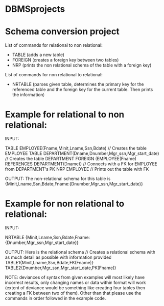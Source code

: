 # DBMSprojects

# Schema conversion project
List of commands for relational to non relational:
- TABLE (adds a new table)
- FOREIGN (creates a foreign key between two tables)
- NRP (prints the non relational schema of the table with a foreign key)

List of commands for non relational to relational:
- NRTABLE (parses given table, determines the primary key for the referenced table and the foreign key for the current table. Then prints the information)

# Example for relational to non relational:

INPUT:

TABLE EMPLOYEE(Fname,Minit,Lname,Ssn,Bdate) // Creates the table EMPLOYEE
TABLE DEPARTMENT(Dname,Dnumber,Mgr_ssn,Mgr_start_date) // Creates the table DEPARTMENT
FOREIGN (EMPLOYEE(Fname) REFERENCES DEPARTMENT(Dname)) // Connects with a FK for EMPLOYEE from DEPARTMENT's PK
NRP EMPLOYEE // Prints out the table with FK

OUTPUT:
The non-relational schema for this table is {Minit,Lname,Ssn,Bdate,Fname:{Dnumber,Mgr_ssn,Mgr_start_date}}

# Example for non relational to relational:

INPUT:

NRTABLE {Minit,Lname,Ssn,Bdate,Fname:{Dnumber,Mgr_ssn,Mgr_start_date}}

OUTPUT:
Here is the relational schema // Creates a relational schema with as much detail as possible with information provided
TABLE1{Minit,Lname,Ssn,Bdate,FK(Fname)}
TABLE2{Dnumber,Mgr_ssn,Mgr_start_date,PK(Fname)}



NOTE: deviances of syntax from given examples will most likely have incorrect results, only changing names or data within format will work (extent of deviance would be something like creating four tables then creating a FK between two of them). Other than that please use the commands in order followed in the example code.
